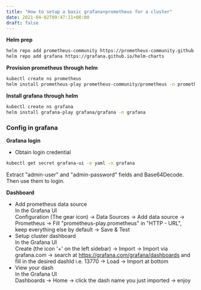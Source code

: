 ```yaml
---
title: "How to setup a basic grafana+prometheus for a cluster"
date: 2021-04-02T09:47:11+08:00
draft: false
---
```

**Helm prep**  
```bash
helm repo add prometheus-community https://prometheus-community.github.io/helm-charts
helm repo add grafana https://grafana.github.io/helm-charts
```
**Provision prometheus through helm**  
```bash
kubectl create ns prometheus
helm install prometheus-play prometheus-community/prometheus -n prometheus
```
**Install grafana through helm**  
```bash
kubectl create ns grafana
helm install grafana-play grafana/grafana -n grafana
```
### Config in grafana
**Grafana login**
- Obtain login credential  
```bash
kubectl get secret grafana-ui -o yaml -n grafana
```
Extract "admin-user" and "admin-password" fields and Base64Decode. Then use them to login.

**Dashboard**
- Add prometheus data source  
 In the Grafana UI  
 Configuration (The gear icon) -> Data Sources -> Add data source -> Prometheus -> Fill "prometheus-play.prometheus" in "HTTP - URL", keep everything else by default -> Save & Test  
- Setup cluster dashboard  
 In the Grafana UI  
 Create (the icon '+' on the left sidebar) ->  Import -> Import via grafana.com -> search at https://grafana.com/grafana/dashboards and fill in the desired dashId i.e. 13770 -> Load -> Import at bottom  
- View your dash  
 In the Grafana UI  
 Dashboards -> Home -> click the dash name you just imported -> enjoy  